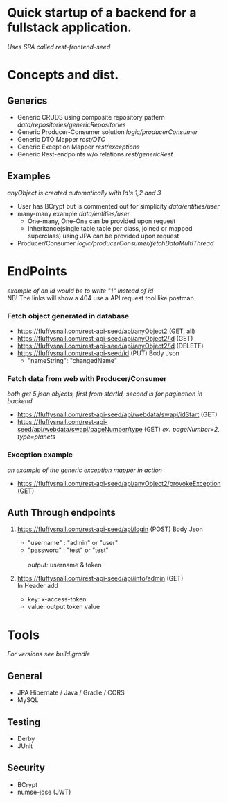 # Quick startup of a backend for a fullstack application. 
*Uses SPA called rest-frontend-seed*
# Concepts and dist.

## Generics
* Generic CRUDS using composite repository pattern *data/repositories/genericRepositories*
* Generic Producer-Consumer solution *logic/producerConsumer*
* Generic DTO Mapper *rest/DTO*
* Generic Exception Mapper *rest/exceptions*
* Generic Rest-endpoints w/o relations *rest/genericRest*

## Examples
*anyObject is created automatically with Id's 1,2 and 3*
* User has BCrypt but is commented out for simplicity *data/entities/user*
* many-many example *data/entities/user*
  - One-many, One-One can be provided upon request
  - Inheritance(single table,table per class, joined or mapped superclass) using JPA can be provided upon request
* Producer/Consumer *logic/producerConsumer/fetchDataMultiThread*

# EndPoints
*example of an id would be to write "1" instead of id* <br />
NB! The links will show a 404 use a API request tool like postman
### Fetch object generated in database 
* https://fluffysnail.com/rest-api-seed/api/anyObject2 (GET, all)
* https://fluffysnail.com/rest-api-seed/api/anyObject2/id (GET)
* https://fluffysnail.com/rest-api-seed/api/anyObject2/id (DELETE)
* https://fluffysnail.com/rest-api-seed/id (PUT)
  Body Json
   - "nameString": "changedName"
### Fetch data from web with Producer/Consumer
*both get 5 json objects, first from startId, second is for pagination in backend* <br />
* https://fluffysnail.com/rest-api-seed/api/webdata/swapi/idStart (GET) 
* https://fluffysnail.com/rest-api-seed/api/webdata/swapi/pageNumber/type (GET) *ex. pageNumber=2, type=planets*
  
 ### Exception example
 *an example of the generic exception mapper in action*
 * https://fluffysnail.com/rest-api-seed/api/anyObject2/provokeException (GET)

## Auth Through endpoints
1. https://fluffysnail.com/rest-api-seed/api/login (POST)
   Body Json <br />
    - "username" : "admin" or "user"
    - "password" : "test" or "test" <br /><br />
 *output:* username & token
 
2. https://fluffysnail.com/rest-api-seed/api/info/admin (GET) <br />
   In Header add
   - key: x-access-token
   - value: output token value
   
# Tools
*For versions see build.gradle*
## General
* JPA Hibernate / Java / Gradle / CORS
* MySQL 

## Testing
* Derby 
* JUnit 
 
## Security
* BCrypt
* numse-jose (JWT)


